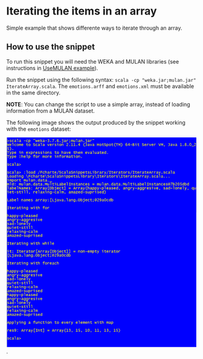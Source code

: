 Iterating the items in an array
==============================
Simple example that shows differente ways to iterate through an array.

How to use the snippet
----------------------
To run this snippet you will need the WEKA and MULAN libraries (see instructions in [UseMULAN example](https://github.com/fcharte/ScalaSnippetsLibrary/blob/master/UseJavaLibraries/UseMulan.md)).

Run the snippet using the following syntax: `scala -cp "weka.jar;mulan.jar" IterateArray.scala`. The `emotions.arff` and `emotions.xml` must be available in the same directory. 

**NOTE**: You can change the script to use a simple array, instead of loading information from a MULAN dataset.

The following image shows the output produced by the snippet working with the `emotions` dataset:

![Output from the script](IterateArrayOutput.png).

